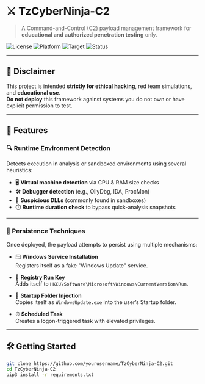 # ⚔️ TzCyberNinja-C2

> A Command-and-Control (C2) payload management framework for **educational and authorized penetration testing** only.

![License](https://img.shields.io/badge/license-MIT-blue.svg)
![Platform](https://img.shields.io/badge/platform-Linux-lightgrey)
![Target](https://img.shields.io/badge/target-Windows-lightgrey)
![Status](https://img.shields.io/badge/status-Active-brightgreen)

---

## 🚨 Disclaimer

This project is intended **strictly for ethical hacking**, red team simulations, and **educational use**.  
**Do not deploy** this framework against systems you do not own or have explicit permission to test.

---

## 🎯 Features

### 🔍 Runtime Environment Detection

Detects execution in analysis or sandboxed environments using several heuristics:

- 🖥️ **Virtual machine detection** via CPU & RAM size checks
- 🛠️ **Debugger detection** (e.g., OllyDbg, IDA, ProcMon)
- 🧬 **Suspicious DLLs** (commonly found in sandboxes)
- ⏱️ **Runtime duration check** to bypass quick-analysis snapshots

---

### 🧬 Persistence Techniques

Once deployed, the payload attempts to persist using multiple mechanisms:

- 🪟 **Windows Service Installation**  
  Registers itself as a fake "Windows Update" service.

- 🧾 **Registry Run Key**  
  Adds itself to `HKCU\Software\Microsoft\Windows\CurrentVersion\Run`.

- 📁 **Startup Folder Injection**  
  Copies itself as `WindowsUpdate.exe` into the user’s Startup folder.

- ⏰ **Scheduled Task**  
  Creates a logon-triggered task with elevated privileges.

---

## 🛠️ Getting Started

```bash
git clone https://github.com/yourusername/TzCyberNinja-C2.git
cd TzCyberNinja-C2
pip3 install -r requirements.txt







